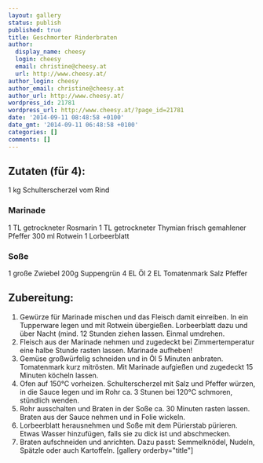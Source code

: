 ```yaml
---
layout: gallery
status: publish
published: true
title: Geschmorter Rinderbraten
author:
  display_name: cheesy
  login: cheesy
  email: christine@cheesy.at
  url: http://www.cheesy.at/
author_login: cheesy
author_email: christine@cheesy.at
author_url: http://www.cheesy.at/
wordpress_id: 21781
wordpress_url: http://www.cheesy.at/?page_id=21781
date: '2014-09-11 08:48:58 +0100'
date_gmt: '2014-09-11 06:48:58 +0100'
categories: []
comments: []
---
```

## Zutaten (für 4):
1 kg Schulterscherzel vom Rind
### Marinade
1 TL getrockneter Rosmarin
1 TL getrockneter Thymian
frisch gemahlener Pfeffer
300 ml Rotwein
1 Lorbeerblatt
### Soße
1 große Zwiebel
200g Suppengrün
4 EL Öl
2 EL Tomatenmark
Salz
Pfeffer
## Zubereitung:
1. Gewürze für Marinade mischen und das Fleisch damit einreiben. In ein Tupperware legen und mit Rotwein übergießen. Lorbeerblatt dazu und über Nacht (mind. 12 Stunden ziehen lassen. Einmal umdrehen.
2. Fleisch aus der Marinade nehmen und zugedeckt bei Zimmertemperatur eine halbe Stunde rasten lassen. Marinade aufheben!
3. Gemüse großwürfelig schneiden und in Öl 5 Minuten anbraten. Tomatenmark kurz mitrösten. Mit Marinade aufgießen und zugedeckt 15 Minuten köcheln lassen.
4. Ofen auf 150°C vorheizen. Schulterscherzel mit Salz und Pfeffer würzen, in die Sauce legen und im Rohr ca. 3 Stunen bei 120°C schmoren, stündlich wenden.
5. Rohr ausschalten und Braten in der Soße ca. 30 Minuten rasten lassen. Braten aus der Sauce nehmen und in Folie wickeln.
6. Lorbeerblatt herausnehmen und Soße mit dem Pürierstab pürieren. Etwas Wasser hinzufügen, falls sie zu dick ist und abschmecken.
7. Braten aufschneiden und anrichten.
Dazu passt: Semmelknödel, Nudeln, Spätzle oder auch Kartoffeln.
[gallery orderby="title"]
